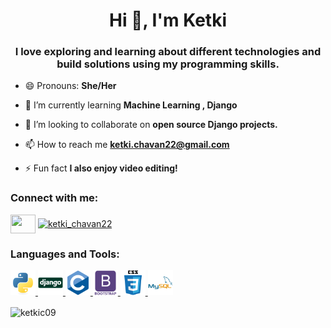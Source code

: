 <h1 align="center">Hi 👋, I'm Ketki</h1>
<h3 align="center">I love exploring and learning about different technologies and build solutions using my programming skills.</h3>

-  😄 Pronouns: **She/Her**

- 🌱 I’m currently learning **Machine Learning , Django**

- 👯 I’m looking to collaborate on **open source Django projects.**

- 📫 How to reach me **ketki.chavan22@gmail.com**

- ⚡ Fun fact **I also enjoy video editing!**



<h3 align="left">Connect with me:</h3>
<p align="left">
<a href="https://linkedin.com/in/ketkichavan09" target="blank"><img align="center" src="https://cdn.jsdelivr.net/npm/simple-icons@3.0.1/icons/linkedin.svg" height="30" width="40" /></a>
<a href="https://www.hackerrank.com/ketki_chavan22" target="blank"><img align="center" src=https://cdn.jsdelivr.net/npm/simple-icons@3.0.1/icons/hackerrank.svg alt="ketki_chavan22" height="30" width="40" /></a>
</p>

<h3 align="left">Languages and Tools:</h3>

<p align="left"> 
 <a href="https://www.python.org" target="_blank"> <img src="https://raw.githubusercontent.com/devicons/devicon/master/icons/python/python-original.svg" alt="python" width="40" height="40"/> </a>
  <a href="https://www.djangoproject.com/" target="_blank"> <img src="https://raw.githubusercontent.com/devicons/devicon/master/icons/django/django-original.svg" alt="django" width="40" height="40"/> </a>
 <a href="https://www.cprogramming.com/" target="_blank"> <img src="https://raw.githubusercontent.com/devicons/devicon/master/icons/c/c-original.svg" alt="c" width="40" height="40"/> </a>
 <a href="https://getbootstrap.com" target="_blank"> <img src="https://raw.githubusercontent.com/devicons/devicon/master/icons/bootstrap/bootstrap-plain-wordmark.svg" alt="bootstrap" width="40" height="40"/> </a>  <a href="https://www.w3schools.com/css/" target="_blank"> <img src="https://raw.githubusercontent.com/devicons/devicon/master/icons/css3/css3-original-wordmark.svg" alt="css3" width="40" height="40"/> </a>  <a href="https://www.mysql.com/" target="_blank"> <img src="https://raw.githubusercontent.com/devicons/devicon/master/icons/mysql/mysql-original-wordmark.svg" alt="mysql" width="40" height="40"/> </a>  </p>

<p><img align="center" src="https://github-readme-stats.vercel.app/api/top-langs?username=ketkic09&show_icons=true&locale=en&layout=compact" alt="ketkic09" /></p>
